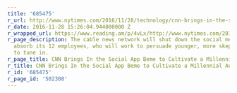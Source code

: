 ```yaml
---
title: '685475'
r_url: http://www.nytimes.com/2016/11/28/technology/cnn-brings-in-the-social-app-beme-to-cultivate-a-millennial-audience.html
r_date: 2016-11-28 15:26:04.944000000 Z
r_wrapped_url: https://www.reading.am/p/4vLx/http://www.nytimes.com/2016/11/28/technology/cnn-brings-in-the-social-app-beme-to-cultivate-a-millennial-audience.html
r_page_description: The cable news network will shut down the social media app and
  absorb its 12 employees, who will work to persuade younger, more skeptical viewers
  to tune in.
r_page_title: CNN Brings In the Social App Beme to Cultivate a Millennial Audience
r_title: CNN Brings In the Social App Beme to Cultivate a Millennial Audience
r_id: '685475'
r_page_id: '502308'
---
```


